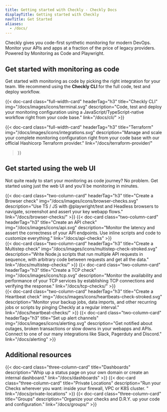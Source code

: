 ```yaml
---
title: Getting started with Checkly - Checkly Docs
displayTitle: Getting started with Checkly
navTitle: Get Started
aliases:
  - /docs/
---
```


Checkly gives you code-first synthetic monitoring for modern DevOps. Monitor your APIs and apps at a fraction of the 
price of legacy providers. Powered by Monitoring as Code and Playwright.

## Get started with monitoring as code

Get started with monitoring as code by picking the right integration for your team. We recommend using the **Checkly CLI**
for the full code, test and deploy workflow.

<div class="cards-list">
{{< doc-card
	class="full-width-card"
	headerTag="h3"
	title="Checkly CLI"
	img="/docs/images/icons/terminal.svg"
	description="Code, test and deploy your monitoring configuration using a JavaScript/TypeScript-native workflow right from your code base."
	link="/docs/cli/"
>}}

{{< doc-card
class="full-width-card"
headerTag="h3"
title="Terraform"
img="/docs/images/icons/integrations.svg"
description="Manage and scale your complete monitoring configuration right from your code base with our official Hashicorp Terraform provider."
link="/docs/terraform-provider/"
>}}
</div>


## Get started using the web UI

Not quite ready to start your monitoring as code journey? No problem. Get started using just the web UI and you'll be
monitoring in minutes.

<div class="cards-list">
{{< doc-card
	  class="two-column-card"
	  headerTag="h3"
	  title="Create a Browser check"
	  img="/docs/images/icons/browser-checks.svg"
	  description="Use TS / JS with @playwright/test and Headless browsers to navigate, screenshot and assert your key webapp flows."
	  link="/docs/browser-checks/"
>}}
{{< doc-card
	  class="two-column-card"
	  headerTag="h3"
	  title="Create an API check"
	  img="/docs/images/icons/api.svg"
	  description="Monitor the latency and assert the correctness of your API endpoints. Use inline scripts and code to customize everything."
	  link="/docs/api-checks"
>}}
</div>

<div class="cards-list">
{{< doc-card
	  class="two-column-card"
	  headerTag="h3"
	  title="Create a Multistep check"
	  img="/docs/images/icons/multistep-check-stroked.svg"
	  description="Write Node.js scripts that run multiple API requests in sequence, with arbitrary code between requests and get all the data."
	  link="/docs/multistep-checks/"
>}}
{{< doc-card
	  class="two-column-card"
	  headerTag="h3"
    title="Create a TCP check"
    img="/docs/images/icons/tcp.svg"
    description="Monitor the availability and performance of your TCP services by establishing TCP connections and verifying the response."
    link="/docs/tcp-checks/"
>}}
</div>

<div class="cards-list">
{{< doc-card
   class="two-column-card"
   headerTag="h3"
   title="Create a Heartbeat check"
   img="/docs/images/icons/heartbeats-check-stroked.svg"
   description="Monitor your backup jobs, data imports, and other recurring jobs or scripts by pinging Checkly at a regular interval."
   link="/docs/heartbeat-checks/"
>}}
{{< doc-card
 class="two-column-card"
 headerTag="h3"
 title="Set up alert channels"
 img="/docs/images/icons/alerting.svg"
 description="Get notified about outages, broken transactions or slow downs in your webapps and APIs. Connect to one of our many integrations like Slack, Pagerduty and Discord."
 link="/docs/alerting"
>}}
</div>

## Additional resources

<div class="cards-list">
{{< doc-card class="three-column-card" title="Dashboards" description="Whip up a status page on your own domain or create an internal dashboard." link="/docs/dashboards" >}}
{{< doc-card class="three-column-card" title="Private Locations" description="Run your Checks wherever you want: inside your firewall, VPC or K8S cluster. " link="/docs/private-locations" >}}
{{< doc-card class="three-column-card" title="Groups" description="Organize your checks and D.R.Y. up your code and configuration." link="/docs/groups/" >}}
</div>

